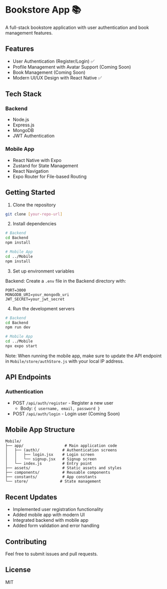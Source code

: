 # Bookstore App 📚

A full-stack bookstore application with user authentication and book management features.

## Features

- User Authentication (Register/Login) ✅
- Profile Management with Avatar Support (Coming Soon)
- Book Management (Coming Soon)
- Modern UI/UX Design with React Native ✅

## Tech Stack

### Backend
- Node.js
- Express.js
- MongoDB
- JWT Authentication

### Mobile App
- React Native with Expo
- Zustand for State Management
- React Navigation
- Expo Router for File-based Routing

## Getting Started

1. Clone the repository
```bash
git clone [your-repo-url]
```

2. Install dependencies
```bash
# Backend
cd Backend
npm install

# Mobile App
cd ../Mobile
npm install
```

3. Set up environment variables

Backend: Create a `.env` file in the Backend directory with:
```
PORT=3000
MONGODB_URI=your_mongodb_uri
JWT_SECRET=your_jwt_secret
```

4. Run the development servers

```bash
# Backend
cd Backend
npm run dev

# Mobile App
cd ../Mobile
npx expo start
```

Note: When running the mobile app, make sure to update the API endpoint in `Mobile/store/authStore.js` with your local IP address.

## API Endpoints

### Authentication
- POST `/api/auth/register` - Register a new user
  - Body: `{ username, email, password }`
- POST `/api/auth/login` - Login user (Coming Soon)

## Mobile App Structure

```
Mobile/
├── app/                  # Main application code
│   ├── (auth)/          # Authentication screens
│   │   ├── login.jsx    # Login screen
│   │   └── signup.jsx   # Signup screen
│   └── index.js         # Entry point
├── assets/              # Static assets and styles
├── components/          # Reusable components
├── constants/           # App constants
└── store/              # State management
```

## Recent Updates
- Implemented user registration functionality
- Added mobile app with modern UI
- Integrated backend with mobile app
- Added form validation and error handling

## Contributing
Feel free to submit issues and pull requests.

## License
MIT 